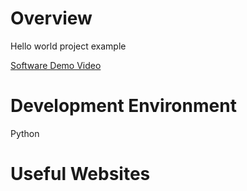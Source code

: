 
# Overview

Hello world project example

[Software Demo Video](http://youtube.link.goes.here)

# Development Environment

Python   


# Useful Websites

